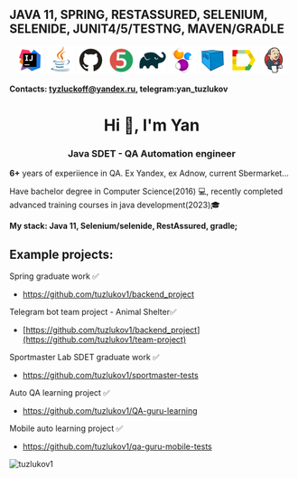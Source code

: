 ## JAVA 11, SPRING, RESTASSURED, SELENIUM, SELENIDE, JUNIT4/5/TESTNG, MAVEN/GRADLE
<p align="center">
<a href="https://www.jetbrains.com/idea/"><img src="https://github.com/tuzlukov1/sportmaster-tests/blob/master/images/logo/Idea.svg" width="50" height="50"  alt="IDEA" title="IntelliJ IDEA"/></a>
<a href="https://www.java.com/"><img src="https://github.com/tuzlukov1/sportmaster-tests/blob/master/images/logo/Java.svg" width="50" height="50"  alt="Java" title="Java"/></a>
<a href="https://github.com/"><img src="https://github.com/tuzlukov1/sportmaster-tests/blob/master/images/logo/GitHub.svg" width="50" height="50"  alt="Github" title="GitHub"/></a>
<a href="https://junit.org/junit5/"><img src="https://github.com/tuzlukov1/sportmaster-tests/blob/master/images/logo/Junit5.svg" width="50" height="50"  alt="JUnit 5" title="JUnit 5"/></a>
<a href="https://gradle.org/"><img src="https://github.com/tuzlukov1/sportmaster-tests/blob/master/images/logo/Gradle.svg" width="50" height="50"  alt="Gradle" title="Gradle"/></a>
<a href="https://selenide.org/"><img src="https://github.com/tuzlukov1/sportmaster-tests/blob/master/images/logo/Selenide.svg" width="50" height="50"  alt="Selenide" title="Selenide"/></a>
<a href="https://aerokube.com/selenoid/"><img src="https://github.com/tuzlukov1/sportmaster-tests/blob/master/images/logo/Selenoid.svg" width="50" height="50"  alt="Selenoid" title="Selenoid"/></a>
<a href="https://github.com/allure-framework/allure2"><img src="https://github.com/tuzlukov1/sportmaster-tests/blob/master/images/logo/Allure.svg" width="50" height="50"  alt="Allure" title="Allure"/></a>
<a href="https://www.jenkins.io/"><img src="https://github.com/tuzlukov1/sportmaster-tests/blob/master/images/logo/Jenkins.svg" width="50" height="50"  alt="Jenkins" title="Jenkins"/></a>
</p>

**Contacts: tyzluckoff@yandex.ru, telegram:yan_tuzlukov**

<h1 align="center">Hi 👋, I'm Yan</h1>
<h3 align="center">Java SDET - QA Automation engineer</h3>

**6+** years of experiience in QA.
Ex Yandex, ex Adnow, current Sbermarket...

Have bachelor degree in Computer Science(2016) 💻,
recently completed advanced training courses in java development(2023)🎓

**My stack: Java 11, Selenium/selenide, RestAssured, gradle;**

## Example projects: 
Spring graduate work ✅
- https://github.com/tuzlukov1/backend_project

Telegram bot team project - Animal Shelter✅
- [https://github.com/tuzlukov1/backend_project](https://github.com/tuzlukov1/team-project)

Sportmaster Lab SDET graduate work ✅
- https://github.com/tuzlukov1/sportmaster-tests

Auto QA learning project ✅
- https://github.com/tuzlukov1/QA-guru-learning

Mobile auto learning project ✅
- https://github.com/tuzlukov1/qa-guru-mobile-tests

<p><img align="left" src="https://github-readme-stats.vercel.app/api/top-langs?username=tuzlukov1&show_icons=true&locale=en&layout=compact" alt="tuzlukov1" /></p>
